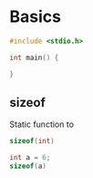 # Basics

```c
#include <stdio.h>

int main() {

}
```

## sizeof

Static function to 

```c
sizeof(int)

int a = 6;
sizeof(a)
```